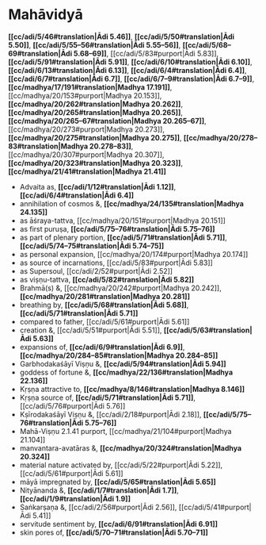 # Mahāvidyā

**[[cc/adi/5/46#translation|Ādi 5.46]]**, **[[cc/adi/5/50#translation|Ādi 5.50]]**, **[[cc/adi/5/55–56#translation|Ādi 5.55–56]]**, **[[cc/adi/5/68–69#translation|Ādi 5.68–69]]**, [[cc/adi/5/83#purport|Ādi 5.83]], **[[cc/adi/5/91#translation|Ādi 5.91]]**, **[[cc/adi/6/10#translation|Ādi 6.10]]**, **[[cc/adi/6/13#translation|Ādi 6.13]]**, **[[cc/adi/6/4#translation|Ādi 6.4]]**, **[[cc/adi/6/7#translation|Ādi 6.7]]**, **[[cc/adi/6/7–9#translation|Ādi 6.7–9]]**, **[[cc/madhya/17/191#translation|Madhya 17.191]]**, [[cc/madhya/20/153#purport|Madhya 20.153]], **[[cc/madhya/20/262#translation|Madhya 20.262]]**, **[[cc/madhya/20/265#translation|Madhya 20.265]]**, **[[cc/madhya/20/265–67#translation|Madhya 20.265–67]]**, [[cc/madhya/20/273#purport|Madhya 20.273]], **[[cc/madhya/20/275#translation|Madhya 20.275]]**, **[[cc/madhya/20/278–83#translation|Madhya 20.278–83]]**, [[cc/madhya/20/307#purport|Madhya 20.307]], **[[cc/madhya/20/323#translation|Madhya 20.323]]**, **[[cc/madhya/21/41#translation|Madhya 21.41]]**

* Advaita as, **[[cc/adi/1/12#translation|Ādi 1.12]]**, **[[cc/adi/6/4#translation|Ādi 6.4]]**
* annihilation of cosmos &, **[[cc/madhya/24/135#translation|Madhya 24.135]]**
* as āśraya-tattva, [[cc/madhya/20/151#purport|Madhya 20.151]]
* as first puruṣa, **[[cc/adi/5/75–76#translation|Ādi 5.75–76]]**
* as part of plenary portion, **[[cc/adi/5/71#translation|Ādi 5.71]]**, **[[cc/adi/5/74–75#translation|Ādi 5.74–75]]**
* as personal expansion, [[cc/madhya/20/174#purport|Madhya 20.174]]
* as source of incarnations, [[cc/adi/5/83#purport|Ādi 5.83]]
* as Supersoul, [[cc/adi/2/52#purport|Ādi 2.52]]
* as viṣṇu-tattva, **[[cc/adi/5/82#translation|Ādi 5.82]]**
* Brahmā(s) &, [[cc/madhya/20/242#purport|Madhya 20.242]], **[[cc/madhya/20/281#translation|Madhya 20.281]]**
* breathing by, **[[cc/adi/5/68#translation|Ādi 5.68]]**, **[[cc/adi/5/71#translation|Ādi 5.71]]**
* compared to father, [[cc/adi/5/61#purport|Ādi 5.61]]
* creation &, [[cc/adi/5/51#purport|Ādi 5.51]], **[[cc/adi/5/63#translation|Ādi 5.63]]**
* expansions of, **[[cc/adi/6/9#translation|Ādi 6.9]]**, **[[cc/madhya/20/284–85#translation|Madhya 20.284–85]]**
* Garbhodakaśāyī Viṣṇu &, **[[cc/adi/5/94#translation|Ādi 5.94]]**
* goddess of fortune &, **[[cc/madhya/22/136#translation|Madhya 22.136]]**
* Kṛṣṇa attractive to, **[[cc/madhya/8/146#translation|Madhya 8.146]]**
* Kṛṣṇa source of, **[[cc/adi/5/71#translation|Ādi 5.71]]**, [[cc/adi/5/76#purport|Ādi 5.76]]
* Kṣīrodakaśāyī Viṣṇu &, [[cc/adi/2/18#purport|Ādi 2.18]], **[[cc/adi/5/75–76#translation|Ādi 5.75–76]]**
* Mahā-Viṣṇu 2.1.41 purport, [[cc/madhya/21/104#purport|Madhya 21.104]]
* manvantara-avatāras &, **[[cc/madhya/20/324#translation|Madhya 20.324]]**
* material nature activated by, [[cc/adi/5/22#purport|Ādi 5.22]], [[cc/adi/5/61#purport|Ādi 5.61]]
* māyā impregnated by, **[[cc/adi/5/65#translation|Ādi 5.65]]**
* Nityānanda &, **[[cc/adi/1/7#translation|Ādi 1.7]]**, **[[cc/adi/1/9#translation|Ādi 1.9]]**
* Saṅkarṣaṇa &, [[cc/adi/2/56#purport|Ādi 2.56]], [[cc/adi/5/41#purport|Ādi 5.41]]
* servitude sentiment by, **[[cc/adi/6/91#translation|Ādi 6.91]]**
* skin pores of, **[[cc/adi/5/70–71#translation|Ādi 5.70–71]]**
